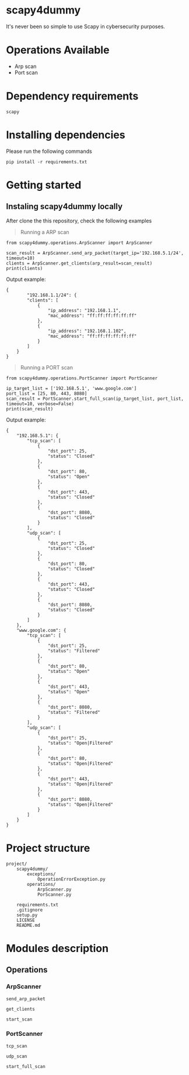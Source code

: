 # scapy4dummy


It's never been so simple to use Scapy in cybersecurity purposes.

# **Operations Available**

- Arp scan
- Port scan

# **Dependency requirements** 

```
scapy
```

# **Installing dependencies**

Please run the following commands
```
pip install -r requirements.txt
``` 

# **Getting started**

## Instaling scapy4dummy locally

After clone the this repository, check the following examples

> Running a ARP scan

```
from scapy4dummy.operations.ArpScanner import ArpScanner

scan_result = ArpScanner.send_arp_packet(target_ip='192.168.5.1/24', timeout=10)
clients = ArpScanner.get_clients(arp_result=scan_result)
print(clients)
```

Output example:

```
{
	    "192.168.1.1/24": {
        "clients": [
            {
                "ip_address": "192.168.1.1",
                "mac_address": "ff:ff:ff:ff:ff:ff"
            },
            {
                "ip_address": "192.168.1.102",
                "mac_address": "ff:ff:ff:ff:ff:ff"
            }
        ]
    }
}
```


> Running a PORT scan

```
from scapy4dummy.operations.PortScanner import PortScanner

ip_target_list = ['192.168.5.1', 'www.google.com']
port_list = [25, 80, 443, 8080]
scan_result = PortScanner.start_full_scan(ip_target_list, port_list, timeout=10, verbose=False)
print(scan_result)
```

Output example:
```
{
    "192.168.5.1": {
        "tcp_scan": [
            {
                "dst_port": 25,
                "status": "Closed"
            },
            {
                "dst_port": 80,
                "status": "Open"
            },
            {
                "dst_port": 443,
                "status": "Closed"
            },
            {
                "dst_port": 8080,
                "status": "Closed"
            }
        ],
        "udp_scan": [
            {
                "dst_port": 25,
                "status": "Closed"
            },
            {
                "dst_port": 80,
                "status": "Closed"
            },
            {
                "dst_port": 443,
                "status": "Closed"
            },
            {
                "dst_port": 8080,
                "status": "Closed"
            }
        ]
    },
    "www.google.com": {
        "tcp_scan": [
            {
                "dst_port": 25,
                "status": "Filtered"
            },
            {
                "dst_port": 80,
                "status": "Open"
            },
            {
                "dst_port": 443,
                "status": "Open"
            },
            {
                "dst_port": 8080,
                "status": "Filtered"
            }
        ],
        "udp_scan": [
            {
                "dst_port": 25,
                "status": "Open|Filtered"
            },
            {
                "dst_port": 80,
                "status": "Open|Filtered"
            },
            {
                "dst_port": 443,
                "status": "Open|Filtered"
            },
            {
                "dst_port": 8080,
                "status": "Open|Filtered"
            }
        ]
    }
}
```


# **Project structure**

```
project/
	scapy4dummy/
		exceptions/
            OperationErrorException.py
        operations/
			ArpScanner.py
			PorScanner.py
          
	requirements.txt
	.gitignore
    setup.py
    LICENSE
    README.md
```

# **Modules description**

## **Operations**

### **ArpScanner**

```send_arp_packet```

```get_clients```

```start_scan```

### **PortScanner**

```tcp_scan```

```udp_scan```

```start_full_scan```
